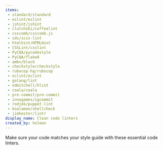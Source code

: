 ```yaml
---
items:
 - standard/standard
 - eslint/eslint
 - jshint/jshint
 - clutchski/coffeelint
 - csscomb/csscomb.js
 - sds/scss-lint
 - htmlhint/HTMLHint
 - CSSLint/csslint
 - PyCQA/pycodestyle
 - PyCQA/flake8
 - ambv/black
 - checkstyle/checkstyle
 - rubocop-hq/rubocop
 - oclint/oclint
 - golang/lint
 - ndmitchell/hlint
 - coala/coala
 - pre-commit/pre-commit
 - innogames/igcommit
 - rodjek/puppet-lint
 - koalaman/shellcheck
 - jimhester/lintr
display_name: Clean code linters
created_by: holman
---
```

Make sure your code matches your style guide with these essential code linters.
